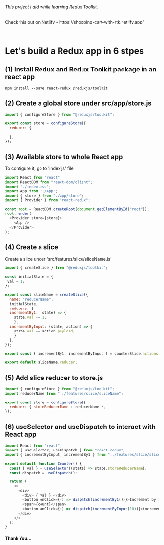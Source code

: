 ###### This project I did while learning Redux Toolkit.
Check this out on Netlify - https://shopping-cart-with-rtk.netlify.app/

</br>

# Let's build a Redux app in 6 stpes

## (1) Install Redux and Redux Toolkit package in an react app
```
npm install --save react-redux @reduxjs/toolkit
```

## (2) Create a global store under src/app/store.js
```js
import { configureStore } from "@reduxjs/toolkit";

export const store = configureStore({
  reducer: {
  
  },
});
```

## (3) Available store to whole React app
To configure it, go to 'index.js' file
```js
import React from "react";
import ReactDOM from "react-dom/client";
import "./index.css";
import App from "./App";
import { store } from "./app/store";
import { Provider } from "react-redux";

const root = ReactDOM.createRoot(document.getElementById("root"));
root.render(
  <Provider store={store}>
    <App />
  </Provider>
);
```

## (4) Create a slice
Create a slice under 'src/features/slice/sliceName.js'

```js
import { createSlice } from "@reduxjs/toolkit";

const initialState = {
 val = 1;
}; 

export const sliceName = createSlice({
  name: "reducerName",
  initialState,
  reducers: {
  incrementBy1: (state) => {
    state.val += 1;
    },
  incrementByInput: (state, action) => {
    state.val += action.payload;
    }
  },
});

export const { incrementBy1, incrementByInput } = counterSlice.actions;

export default sliceName.reducer;
```

## (5) Add slice reducer to store.js

```js
import { configureStore } from "@reduxjs/toolkit";
import reducerName from "../features/slice/sliceName";

export const store = configureStore({
  reducer: { storeReducerName : reducerName },
});
```

## (6) useSelector and useDispatch to interact with React app

```js
import React from "react";
import { useSelector, useDispatch } from "react-redux";
import { incrementByInput, incrementBy1 } from "../features/slice/sliceName";

export default function Counter() {
  const { val } = useSelector((state) => state.storeReducerName);
  const dispatch = useDispatch();

  return (
    <>
      <div>
        <div> { val } </div>
        <button onClick={() => dispatch(incrementBy1())}>Increment by 1</button>
        <span>{count}</span>
        <button onClick={() => dispatch(incrementByInput(10))}>increment by input : +10</button>
      </div>
    </>
  );
}
```

#### Thank You...
